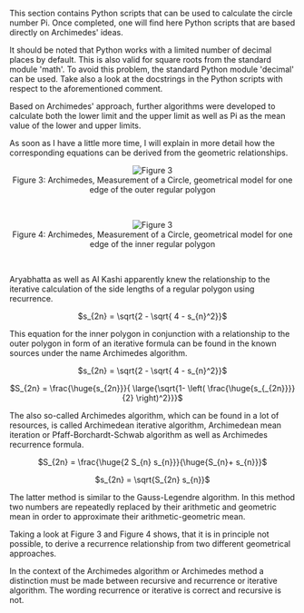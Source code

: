 This section contains Python scripts that can be used to calculate the circle number Pi. Once completed, one will find here Python scripts that are based directly on Archimedes' ideas.

It should be noted that Python works with a limited number of decimal places by default. This is also valid for square roots from the standard module 'math'. To avoid this problem, the standard Python module 'decimal' can be used. Take also a look at the docstrings in the Python scripts with respect to the aforementioned comment.

Based on Archimedes' approach, further algorithms were developed to calculate both the lower limit and the upper limit as well as Pi as the mean value of the lower and upper limits.

As soon as I have a little more time, I will explain in more detail how the corresponding equations can be derived from the geometric relationships. 

<p align="center">
<img src="\images/archimedes_figure3.png" alt="Figure 3"><br/>
Figure 3: Archimedes, Measurement of a Circle, geometrical model for one edge of the outer regular polygon
</p>
<br/>

<p align="center">
<img src="\images/archimedes_figure4.png" alt="Figure 3"><br/>
Figure 4: Archimedes, Measurement of a Circle, geometrical model for one edge of the inner regular polygon
</p>
<br/>

Aryabhatta as well as Al Kashi apparently knew the relationship to the iterative calculation of the side lengths of a regular polygon using recurrence.

<p align="center">
$s_{2n} = \sqrt{2 - \sqrt{ 4 - s_{n}^2}}$
</p>

This equation for the inner polygon in conjunction with a relationship to the outer polygon in form of an iterative formula can be found in the known sources under the name Archimedes algorithm.

<p align="center">
$s_{2n} = \sqrt{2 - \sqrt{ 4 - s_{n}^2}}$
</p>

<p align="center">
$S_{2n} = \frac{\huge{s_{2n}}}{
  \large{\sqrt{1- \left( \frac{\huge{s_{_{2n}}}}{2} \right)^2}}}$
</p>

The also so-called Archimedes algorithm, which can be found in a lot of resources, is called Archimedean iterative algorithm, Archimedean mean iteration or Pfaff-Borchardt-Schwab algorithm as well as Archimedes recurrence formula.

<p align="center">
$S_{2n} = \frac{\huge{2 S_{n} s_{n}}}{\huge{S_{n}+ s_{n}}}$
</p>

<p align="center">
$s_{2n} = \sqrt{S_{2n} s_{n}}$
</p>

The latter method is similar to the Gauss-Legendre algorithm. In this method two numbers are repeatedly replaced by their arithmetic and geometric mean in order to approximate their arithmetic-geometric mean.

Taking a look at Figure 3 and Figure 4 shows, that it is in principle not possible, to derive a recurrence relationship from two different geometrical approaches.

In the context of the Archimedes algorithm or Archimedes method a distinction must be made between recursive and recurrence or iterative algorithm. The wording recurrence or iterative is correct and recursive is not.
